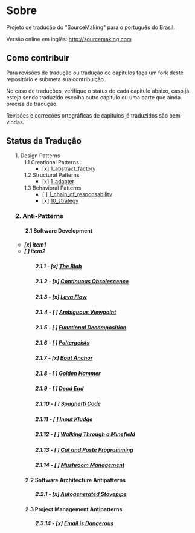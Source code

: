 Sobre
==============

Projeto de tradução do "SourceMaking" para o português do Brasil.

Versão online em inglês:
http://sourcemaking.com

## Como contribuir

Para revisões de tradução ou tradução de capitulos faça um fork deste repositório e submeta sua contribuição.

No caso de traduções, verifique o status de cada capitulo abaixo, caso já esteja sendo traduzido escolha outro capitulo ou uma parte que ainda precisa de tradução.

Revisões e correções ortográficas de capitulos já traduzidos são bem-vindas.

## Status da Tradução
<ul style="list-style:none;">
<li>1. Design Patterns 
  <ul style="list-style:none;">
    <li> 1.1 Creational Patterns 
    <ul style="list-style:none;">
      <li><ul><li>[x] <a href="https://github.com/henryhamon/sourcemaking/blob/master/1_design_patterns/1_creational_patterns/1_abstract_factory.md">1_abstract_factory</a></li></ul></li>
      </ul>
    </li>
    <li> 1.2 Structural Patterns
    <ul style="list-style:none;">
      <li><ul><li>[x] <a href="https://github.com/henryhamon/sourcemaking/blob/master/1_design_patterns/2_structural_patterns/1_adapter.md">1_adapter</a></li>          </ul></li>
      </ul>
    </li>
    <li> 1.3 Behavioral Patterns
    <ul style="list-style:none;">
      <li><ul><li>[ ] <a href="https://github.com/henryhamon/sourcemaking/blob/master/1_design_patterns/3_behavioral_patterns/1_chain_of_responsibility.md">1_chain_of_responsability</a></li></ul></li>
      <li><ul><li>[x] <a href="https://github.com/henryhamon/sourcemaking/blob/master/1_design_patterns/3_behavioral_patterns/10_strategy.md">10_strategy</a></li></ul></li>
      </ul>
    </li>
  </ul>
 </li>


### 2. Anti-Patterns
#### &nbsp;&nbsp;&nbsp;&nbsp;&nbsp;&nbsp;&nbsp;&nbsp;2.1 Software Development
##### <ul><li>[x] item1</li><li>[ ] item2</li></ul>
##### &nbsp;&nbsp;&nbsp;&nbsp;&nbsp;&nbsp;&nbsp;&nbsp;&nbsp;&nbsp;&nbsp;&nbsp;&nbsp;&nbsp;&nbsp;&nbsp;2.1.1 - [x] [The Blob](https://github.com/henryhamon/sourcemaking/blob/master/2_anti_patterns/1_software_development_antipatterns/01_the_blob.md)
##### &nbsp;&nbsp;&nbsp;&nbsp;&nbsp;&nbsp;&nbsp;&nbsp;&nbsp;&nbsp;&nbsp;&nbsp;&nbsp;&nbsp;&nbsp;&nbsp;2.1.2 - [x] [Continuous Obsolescence](https://github.com/henryhamon/sourcemaking/blob/master/2_anti_patterns/1_software_development_antipatterns/02_countinuous_obsolescence.md)
##### &nbsp;&nbsp;&nbsp;&nbsp;&nbsp;&nbsp;&nbsp;&nbsp;&nbsp;&nbsp;&nbsp;&nbsp;&nbsp;&nbsp;&nbsp;&nbsp;2.1.3 - [x] [Lava Flow](https://github.com/henryhamon/sourcemaking/blob/master/2_anti_patterns/1_software_development_antipatterns/03_lava_flow.md)
##### &nbsp;&nbsp;&nbsp;&nbsp;&nbsp;&nbsp;&nbsp;&nbsp;&nbsp;&nbsp;&nbsp;&nbsp;&nbsp;&nbsp;&nbsp;&nbsp;2.1.4 - [  ] [Ambiguous Viewpoint](https://github.com/henryhamon/sourcemaking/blob/master/2_anti_patterns/1_software_development_antipatterns/04_ambiguous_viewpoint.md)
##### &nbsp;&nbsp;&nbsp;&nbsp;&nbsp;&nbsp;&nbsp;&nbsp;&nbsp;&nbsp;&nbsp;&nbsp;&nbsp;&nbsp;&nbsp;&nbsp;2.1.5 - [  ] [Functional Decomposition](https://github.com/henryhamon/sourcemaking/blob/master/2_anti_patterns/1_software_development_antipatterns/05_functional_decomposition.md)
##### &nbsp;&nbsp;&nbsp;&nbsp;&nbsp;&nbsp;&nbsp;&nbsp;&nbsp;&nbsp;&nbsp;&nbsp;&nbsp;&nbsp;&nbsp;&nbsp;2.1.6 - [  ] [Poltergeists](https://github.com/henryhamon/sourcemaking/blob/master/2_anti_patterns/1_software_development_antipatterns/06_poltergeists.md)
##### &nbsp;&nbsp;&nbsp;&nbsp;&nbsp;&nbsp;&nbsp;&nbsp;&nbsp;&nbsp;&nbsp;&nbsp;&nbsp;&nbsp;&nbsp;&nbsp;2.1.7 - [x] [Boat Anchor](https://github.com/henryhamon/sourcemaking/blob/master/2_anti_patterns/1_software_development_antipatterns/07_boat_anchor.md)
##### &nbsp;&nbsp;&nbsp;&nbsp;&nbsp;&nbsp;&nbsp;&nbsp;&nbsp;&nbsp;&nbsp;&nbsp;&nbsp;&nbsp;&nbsp;&nbsp;2.1.8 - [  ] [Golden Hammer](https://github.com/henryhamon/sourcemaking/blob/master/2_anti_patterns/1_software_development_antipatterns/08_golden_hammer.md)
##### &nbsp;&nbsp;&nbsp;&nbsp;&nbsp;&nbsp;&nbsp;&nbsp;&nbsp;&nbsp;&nbsp;&nbsp;&nbsp;&nbsp;&nbsp;&nbsp;2.1.9 - [  ] [Dead End](https://github.com/henryhamon/sourcemaking/blob/master/2_anti_patterns/1_software_development_antipatterns/09_dead_end.md)
##### &nbsp;&nbsp;&nbsp;&nbsp;&nbsp;&nbsp;&nbsp;&nbsp;&nbsp;&nbsp;&nbsp;&nbsp;&nbsp;&nbsp;&nbsp;&nbsp;2.1.10 - [  ] [Spaghetti Code](https://github.com/henryhamon/sourcemaking/blob/master/2_anti_patterns/1_software_development_antipatterns/10_spaghetti_code.md)
##### &nbsp;&nbsp;&nbsp;&nbsp;&nbsp;&nbsp;&nbsp;&nbsp;&nbsp;&nbsp;&nbsp;&nbsp;&nbsp;&nbsp;&nbsp;&nbsp;2.1.11 - [  ] [Input Kludge](https://github.com/henryhamon/sourcemaking/blob/master/2_anti_patterns/1_software_development_antipatterns/11_input_kludge.md)
##### &nbsp;&nbsp;&nbsp;&nbsp;&nbsp;&nbsp;&nbsp;&nbsp;&nbsp;&nbsp;&nbsp;&nbsp;&nbsp;&nbsp;&nbsp;&nbsp;2.1.12 - [  ] [Walking Through a Minefield](https://github.com/henryhamon/sourcemaking/blob/master/2_anti_patterns/1_software_development_antipatterns/12_walking_through_a_minefield.md)
##### &nbsp;&nbsp;&nbsp;&nbsp;&nbsp;&nbsp;&nbsp;&nbsp;&nbsp;&nbsp;&nbsp;&nbsp;&nbsp;&nbsp;&nbsp;&nbsp;2.1.13 - [  ] [Cut and Paste Programming](https://github.com/henryhamon/sourcemaking/blob/master/2_anti_patterns/1_software_development_antipatterns/13_cut_and_paste_programming.md)
##### &nbsp;&nbsp;&nbsp;&nbsp;&nbsp;&nbsp;&nbsp;&nbsp;&nbsp;&nbsp;&nbsp;&nbsp;&nbsp;&nbsp;&nbsp;&nbsp;2.1.14 - [  ] [Mushroom Management](https://github.com/henryhamon/sourcemaking/blob/master/2_anti_patterns/1_software_development_antipatterns/14_mushroom_management.md)
#### &nbsp;&nbsp;&nbsp;&nbsp;&nbsp;&nbsp;&nbsp;&nbsp;2.2 Software Architecture Antipatterns
##### &nbsp;&nbsp;&nbsp;&nbsp;&nbsp;&nbsp;&nbsp;&nbsp;&nbsp;&nbsp;&nbsp;&nbsp;&nbsp;&nbsp;&nbsp;&nbsp;2.2.1 - [x] [Autogenerated Stovepipe](https://github.com/henryhamon/sourcemaking/blob/master/2_anti_patterns/2_software_architecture_antipatterns/01_autogenerated_stovepipe.md)
#### &nbsp;&nbsp;&nbsp;&nbsp;&nbsp;&nbsp;&nbsp;&nbsp;2.3 Project Management Antipatterns
##### &nbsp;&nbsp;&nbsp;&nbsp;&nbsp;&nbsp;&nbsp;&nbsp;&nbsp;&nbsp;&nbsp;&nbsp;&nbsp;&nbsp;&nbsp;&nbsp;2.3.14 - [x] [Email is Dangerous](https://github.com/henryhamon/sourcemaking/blob/master/2_anti_patterns/3_project_management_antipatterns/14_email_is_dangerous.md)
</ul>
